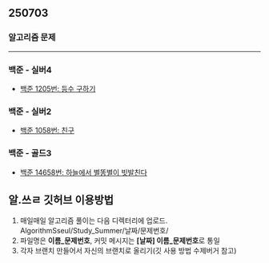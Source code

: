 ## 250703

### 알고리즘 문제

---

### 백준 - 실버4
- [백준 1205번: 등수 구하기](https://www.acmicpc.net/problem/1205)

### 백준 - 실버2
- [백준 1058번: 친구](https://www.acmicpc.net/problem/1058)

### 백준 - 골드3
- [백준 14658번: 하늘에서 별똥별이 빗발친다](https://www.acmicpc.net/problem/14658)

## 알.쓰ㄹ 깃허브 이용방법
1. 매일매일 알고리즘 풀이는 다음 디렉터리에 업로드. AlgorithmSseul/Study_Summer/날짜/문제번호/
2. 파일명은 **이름_문제번호**, 커밋 메시지는 **[날짜] 이름_문제번호**로 통일
3. 각자 브랜치 만들어서 자신의 브랜치로 올리기(깃 사용 방법 수제버거 참고)
